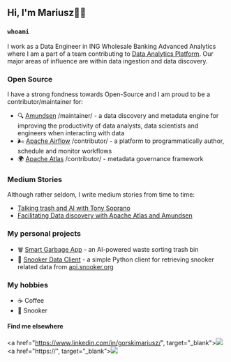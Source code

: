 ## Hi, I'm Mariusz✌🏻

### `whoami`

I work as a Data Engineer in ING Wholesale Banking Advanced Analytics where I am a part of a team contributing to [Data Analytics Platform](https://medium.com/wbaa/the-data-analytics-platform-91c6295c4e2). Our major areas of influence are within data ingestion and data discovery.

### Open Source

I have a strong fondness towards Open-Source and I am proud to be a contributor/maintainer for:

- 🔍 [Amundsen](https://github.com/amundsen-io/amundsen) /maintainer/ - a data discovery and metadata engine for improving the productivity of data analysts, data scientists and engineers when interacting with data
- 🌬️ [Apache Airflow](https://github.com/apache/airflow) /contributor/ - a platform to programmatically author, schedule and monitor workflows
- 🌍 [Apache Atlas](https://github.com/apache/atlas) /contributor/ - metadata governance framework

### Medium Stories

Although rather seldom, I write medium stories from time to time:

- [Talking trash and AI with Tony Soprano](https://mariuszgorski.medium.com/talking-trash-and-ai-with-tony-soprano-15b88c7c930c)
- [Facilitating Data discovery with Apache Atlas and Amundsen](https://medium.com/wbaa/facilitating-data-discovery-with-apache-atlas-and-amundsen-631baa287c8b)


### My personal projects

- 🗑️ [Smart Garbage App](https://github.com/mgorsk1/garbage-detector-app) - an AI-powered waste sorting trash bin
- 🔴 [Snooker Data Client](https://github.com/mgorsk1/snooker) - a simple Python client for retrieving snooker related data from [api.snooker.org](http://api.snooker.org)


### My hobbies

- ☕ Coffee
- 🔴 Snooker

#### Find me elsewhere
<a href="https://www.linkedin.com/in/gorskimariusz/", target="_blank"><img src="https://img.shields.io/badge/LinkedIn-0077B5?style=for-the-badge&logo=linkedin&logoColor=white" /></a>
<a href="https://", target="_blank"><img src="https://img.shields.io/badge/Medium-12100E?style=for-the-badge&logo=medium&logoColor=white" /></a>

